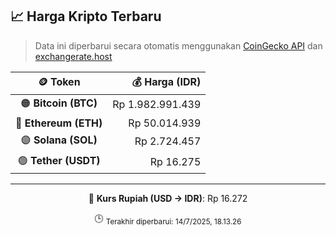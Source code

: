 

<!-- HARGA_KRIPTO -->
## 📈 Harga Kripto Terbaru

> Data ini diperbarui secara otomatis menggunakan [CoinGecko API](https://www.coingecko.com/) dan [exchangerate.host](https://exchangerate.host/)

<div align="center">

| 🪙 Token | 💰 Harga (IDR) |
|:------:|---------------:|
| 🟠 **Bitcoin (BTC)**   | Rp 1.982.991.439 |
| 🔵 **Ethereum (ETH)**  | Rp 50.014.939 |
| 🟣 **Solana (SOL)**    | Rp 2.724.457 |
| 🟢 **Tether (USDT)**   | Rp 16.275 |

---

💱 **Kurs Rupiah (USD → IDR)**: Rp 16.272

🕒 <sub>Terakhir diperbarui: 14/7/2025, 18.13.26</sub>

</div>
<!-- /HARGA_KRIPTO -->